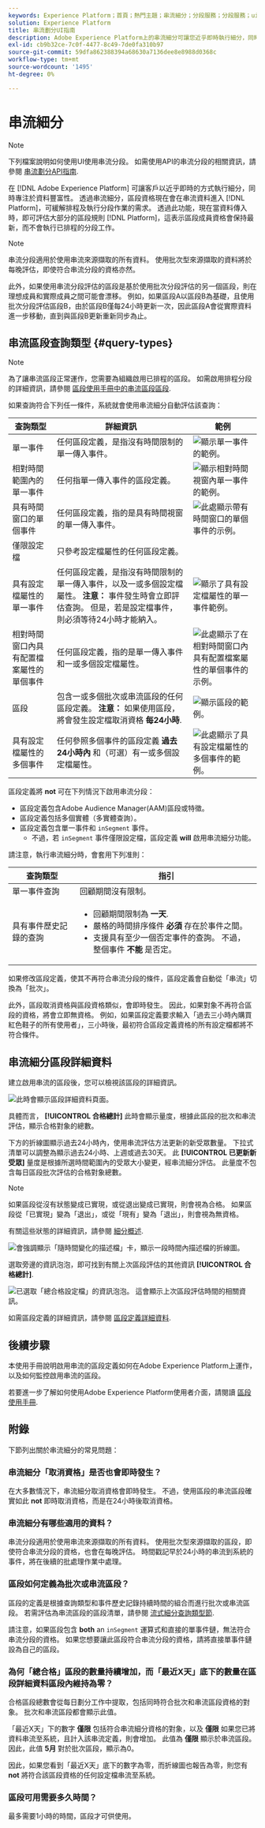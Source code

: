```yaml
---
keywords: Experience Platform；首頁；熱門主題；串流細分；分段服務；分段服務；ui指南；
solution: Experience Platform
title: 串流劃分UI指南
description: Adobe Experience Platform上的串流細分可讓您近乎即時執行細分，同時專注於資料的豐富性。 透過串流細分，區段資格現在會在資料進入Platform時進行，以緩解排程及執行區段工作的需求。 透過此功能，現在大部分的區段規則都可在資料傳入Platform時評估，這表示區段成員資格會保持最新，而不會執行排程的區段工作。
exl-id: cb9b32ce-7c0f-4477-8c49-7de0fa310b97
source-git-commit: 59dfa862388394a68630a7136dee8e8988d0368c
workflow-type: tm+mt
source-wordcount: '1495'
ht-degree: 0%

---
```


# 串流細分

>[!NOTE]
>
>下列檔案說明如何使用UI使用串流分段。 如需使用API的串流分段的相關資訊，請參閱 [串流劃分API指南](../api/streaming-segmentation.md).

在 [!DNL Adobe Experience Platform] 可讓客戶以近乎即時的方式執行細分，同時專注於資料豐富性。 透過串流細分，區段資格現在會在串流資料進入 [!DNL Platform]，可緩解排程及執行分段作業的需求。 透過此功能，現在當資料傳入時，即可評估大部分的區段規則 [!DNL Platform]，這表示區段成員資格會保持最新，而不會執行已排程的分段工作。

>[!NOTE]
>
>串流分段適用於使用串流來源擷取的所有資料。 使用批次型來源擷取的資料將於每晚評估，即使符合串流分段的資格亦然。
>
>此外，如果使用串流分段評估的區段是基於使用批次分段評估的另一個區段，則在理想成員和實際成員之間可能會漂移。 例如，如果區段A以區段B為基礎，且使用批次分段評估區段B，由於區段B僅每24小時更新一次，因此區段A會從實際資料進一步移動，直到與區段B更新重新同步為止。

## 串流區段查詢類型 {#query-types}

>[!NOTE]
>
>為了讓串流區段正常運作，您需要為組織啟用已排程的區段。 如需啟用排程分段的詳細資訊，請參閱 [區段使用手冊中的串流區段區段](./overview.md#scheduled-segmentation).

如果查詢符合下列任一條件，系統就會使用串流細分自動評估該查詢：

| 查詢類型 | 詳細資訊 | 範例 |
| ---------- | ------- | ------- |
| 單一事件 | 任何區段定義，是指沒有時間限制的單一傳入事件。 | ![顯示單一事件的範例。](../images/ui/streaming-segmentation/incoming-hit.png) |
| 相對時間範圍內的單一事件 | 任何指單一傳入事件的區段定義。 | ![顯示相對時間視窗內單一事件的範例。](../images/ui/streaming-segmentation/relative-hit-success.png) |
| 具有時間窗口的單個事件 | 任何區段定義，指的是具有時間視窗的單一傳入事件。 | ![此處顯示帶有時間窗口的單個事件的示例。](../images/ui/streaming-segmentation/historic-time-window.png) |
| 僅限設定檔 | 只參考設定檔屬性的任何區段定義。 |  |
| 具有設定檔屬性的單一事件 | 任何區段定義，是指沒有時間限制的單一傳入事件，以及一或多個設定檔屬性。 **注意：** 事件發生時會立即評估查詢。 但是，若是設定檔事件，則必須等待24小時才能納入。 | ![顯示了具有設定檔屬性的單一事件範例。](../images/ui/streaming-segmentation/profile-hit.png) |
| 相對時間窗口內具有配置檔案屬性的單個事件 | 任何區段定義，指的是單一傳入事件和一或多個設定檔屬性。 | ![此處顯示了在相對時間窗口內具有配置檔案屬性的單個事件的示例。](../images/ui/streaming-segmentation/profile-relative-success.png) |
| 區段 | 包含一或多個批次或串流區段的任何區段定義。 **注意：** 如果使用區段，將會發生設定檔取消資格 **每24小時**. | ![顯示區段的範例。](../images/ui/streaming-segmentation/two-batches.png) |
| 具有設定檔屬性的多個事件 | 任何參照多個事件的區段定義 **過去24小時內** 和（可選）有一或多個設定檔屬性。 | ![此處顯示了具有設定檔屬性的多個事件的範例。](../images/ui/streaming-segmentation/event-history-success.png) |

區段定義將 **not** 可在下列情況下啟用串流分段：

- 區段定義包含Adobe Audience Manager(AAM)區段或特徵。
- 區段定義包括多個實體（多實體查詢）。
- 區段定義包含單一事件和 `inSegment` 事件。
   - 不過，若 `inSegment` 事件僅限設定檔，區段定義 **will** 啟用串流細分功能。

請注意，執行串流細分時，會套用下列准則：

| 查詢類型 | 指引 |
| ---------- | -------- |
| 單一事件查詢 | 回顧期間沒有限制。 |
| 具有事件歷史記錄的查詢 | <ul><li>回顧期間限制為 **一天**.</li><li>嚴格的時間排序條件 **必須** 存在於事件之間。</li><li>支援具有至少一個否定事件的查詢。 不過，整個事件 **不能** 是否定。</li></ul> |

如果修改區段定義，使其不再符合串流分段的條件，區段定義會自動從「串流」切換為「批次」。

此外，區段取消資格與區段資格類似，會即時發生。 因此，如果對象不再符合區段的資格，將會立即無資格。 例如，如果區段定義要求輸入「過去三小時內購買紅色鞋子的所有使用者」，三小時後，最初符合區段定義資格的所有設定檔都將不符合條件。

## 串流細分區段詳細資料

建立啟用串流的區段後，您可以檢視該區段的詳細資訊。

![此時會顯示區段詳細資料頁面。](../images/ui/streaming-segmentation/monitoring-streaming-segment.png)

具體而言， **[!UICONTROL 合格總計]** 此時會顯示量度，根據此區段的批次和串流評估，顯示合格對象的總數。

下方的折線圖顯示過去24小時內，使用串流評估方法更新的新受眾數量。 下拉式清單可以調整為顯示過去24小時、上週或過去30天。 此 **[!UICONTROL 已更新新受眾]** 量度是根據所選時間範圍內的受眾大小變更，經串流細分評估。 此量度不包含每日區段批次評估的合格對象總數。

>[!NOTE]
>
>如果區段從沒有狀態變成已實現，或從退出變成已實現，則會視為合格。 如果區段從「已實現」變為「退出」，或從「現有」變為「退出」，則會視為無資格。
>
>有關這些狀態的詳細資訊，請參閱 [細分概述](./overview.md#browse).

![會強調顯示「隨時間變化的描述檔」卡，顯示一段時間內描述檔的折線圖。](../images/ui/streaming-segmentation/monitoring-streaming-segment-graph.png)

選取旁邊的資訊泡泡，即可找到有關上次區段評估的其他資訊 **[!UICONTROL 合格總計]**.

![已選取「總合格設定檔」的資訊泡泡。 這會顯示上次區段評估時間的相關資訊。](../images/ui/streaming-segmentation/info-bubble.png)

如需區段定義的詳細資訊，請參閱 [區段定義詳細資料](#segment-details).

## 後續步驟

本使用手冊說明啟用串流的區段定義如何在Adobe Experience Platform上運作，以及如何監控啟用串流的區段。

若要進一步了解如何使用Adobe Experience Platform使用者介面，請閱讀 [區段使用手冊](./overview.md).

## 附錄

下節列出關於串流細分的常見問題：

### 串流細分「取消資格」是否也會即時發生？

在大多數情況下，串流細分取消資格會即時發生。 不過，使用區段的串流區段確實如此 **not** 即時取消資格，而是在24小時後取消資格。

### 串流細分有哪些適用的資料？

串流分段適用於使用串流來源擷取的所有資料。 使用批次型來源擷取的區段，即使符合串流分段的資格，也會在每晚評估。 時間戳記早於24小時的串流到系統的事件，將在後續的批處理作業中處理。

### 區段如何定義為批次或串流區段？

區段的定義是根據查詢類型和事件歷史記錄持續時間的組合而進行批次或串流區段。 若需評估為串流區段的區段清單，請參閱 [流式細分查詢類型節](#query-types).

請注意，如果區段包含 **both** an `inSegment` 運算式和直接的單事件鏈，無法符合串流分段的資格。 如果您想要讓此區段符合串流分段的資格，請將直接單事件鏈設為自己的區段。

### 為何「總合格」區段的數量持續增加，而「最近X天」底下的數量在區段詳細資料區段內維持為零？

合格區段總數會從每日劃分工作中提取，包括同時符合批次和串流區段資格的對象。 批次和串流區段都會顯示此值。

「最近X天」下的數字 **僅限** 包括符合串流細分資格的對象，以及 **僅限** 如果您已將資料串流至系統，且計入該串流定義，則會增加。 此值為 **僅限** 顯示於串流區段。 因此，此值 **5月** 對於批次區段，顯示為0。

因此，如果您看到「最近X天」底下的數字為零，而折線圖也報告為零，則您有 **not** 將符合該區段資格的任何設定檔串流至系統。

### 區段可用需要多久時間？

最多需要1小時的時間，區段才可供使用。